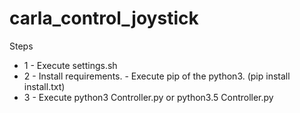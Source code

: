 # carla_control_joystick

Steps

* 1 - Execute settings.sh
* 2 - Install requirements. - Execute pip of the python3. (pip install install.txt)
* 3 - Execute python3 Controller.py or python3.5 Controller.py

